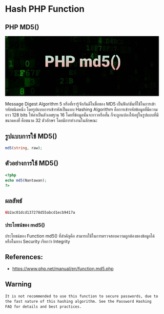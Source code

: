 # Hash PHP Function
## PHP MD5()
![](md5.jpg)

Message Digest Algorithm 5 หรือที่เรารู้จักกันดีในชื่อของ MD5 เป็นฟังก์ชันที่ใช้ในการเข้ารหัสชนิดหนึ่ง
โดยรูปแบบการเข้ารหัสเป็นแบบ Hashing Algorithm คือการเข้ารหัสข้อมูลที่มีความยาว 128 bits ให้ค่าเป็นตัวเลขฐาน 16
โดยที่ข้อมูลนั้นจะยาวหรือสั้น ก็จะถูกแปลงให้อยู่ในรูปแบบที่มีขนาดคงที่ คือขนาด 32 ตัวอักษร โดยมีการทำงานในลักษณะ 

## รูปแบบการใช้  MD5()
````PHP
md5(string, raw);
````

## ตัวอย่างการใช้  MD5()
````PHP
<?php 
echo md5(Nantawan); 
?>
````
## ผลลัพธ์
````PHP
6b2ac01dcd137278d55abcd1ecb9417a
````

### ประโยชน์ของ md5()
ประโยชน์ของ Function md5() ที่สำคัญคือ สามารถใช้ในการตรวจสอบความถูกต้องของข้อมูลได้หรือในทาง Security เรียกว่า Integrity

## References:
- https://www.php.net/manual/en/function.md5.php

## Warning
`It is not recommended to use this function to secure passwords, due to the fast nature of this hashing algorithm. See the Password Hashing FAQ for details and best practices.`
